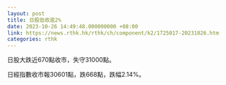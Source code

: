 ```yaml
---
layout: post
title: 日股低收逾2%
date: 2023-10-26 14:49:48.000000000 +08:00
link: https://news.rthk.hk/rthk/ch/component/k2/1725017-20231026.htm
categories: rthk
---
```


日股大跌近670點收市，失守31000點。

日經指數收市報30601點，跌668點，跌幅2.14%。
